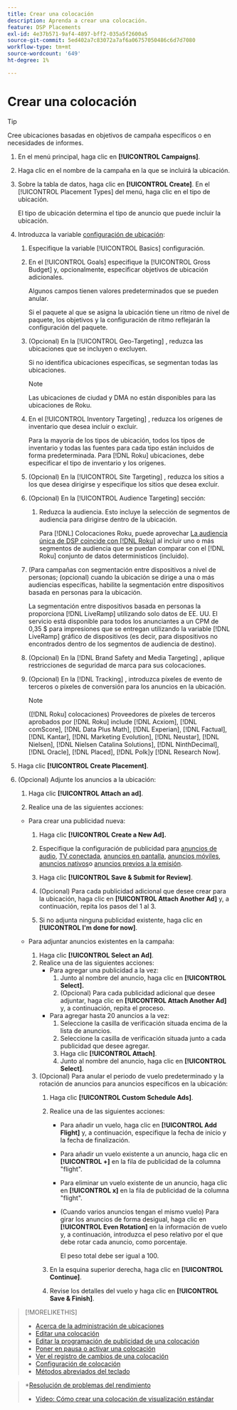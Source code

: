 ```yaml
---
title: Crear una colocación
description: Aprenda a crear una colocación.
feature: DSP Placements
exl-id: 4e37b571-9af4-4897-bff2-035a5f2600a5
source-git-commit: 5ed402a7c83072a7af6a06757050486c6d7d7080
workflow-type: tm+mt
source-wordcount: '649'
ht-degree: 1%

---
```


# Crear una colocación

>[!TIP]
>
>Cree ubicaciones basadas en objetivos de campaña específicos o en necesidades de informes.

1. En el menú principal, haga clic en **[!UICONTROL Campaigns]**.

1. Haga clic en el nombre de la campaña en la que se incluirá la ubicación.

1. Sobre la tabla de datos, haga clic en **[!UICONTROL Create]**. En el [!UICONTROL Placement Types] del menú, haga clic en el tipo de ubicación.

   El tipo de ubicación determina el tipo de anuncio que puede incluir la ubicación.

1. Introduzca la variable [configuración de ubicación](placement-settings.md):

   1. Especifique la variable [!UICONTROL Basics] configuración.

   1. En el [!UICONTROL Goals] especifique la [!UICONTROL Gross Budget] y, opcionalmente, especificar objetivos de ubicación adicionales.

      Algunos campos tienen valores predeterminados que se pueden anular.

      Si el paquete al que se asigna la ubicación tiene un ritmo de nivel de paquete, los objetivos y la configuración de ritmo reflejarán la configuración del paquete.

   1. (Opcional) En la [!UICONTROL Geo-Targeting] , reduzca las ubicaciones que se incluyen o excluyen.

      Si no identifica ubicaciones específicas, se segmentan todas las ubicaciones.

      >[!NOTE]
      >
      >Las ubicaciones de ciudad y DMA no están disponibles para las ubicaciones de Roku.

   1. En el [!UICONTROL Inventory Targeting] , reduzca los orígenes de inventario que desea incluir o excluir.

      Para la mayoría de los tipos de ubicación, todos los tipos de inventario y todas las fuentes para cada tipo están incluidos de forma predeterminada. Para [!DNL Roku] ubicaciones, debe especificar el tipo de inventario y los orígenes.

   1. (Opcional) En la [!UICONTROL Site Targeting] , reduzca los sitios a los que desea dirigirse y especifique los sitios que desea excluir.

   1. (Opcional) En la [!UICONTROL Audience Targeting] sección:

      1. Reduzca la audiencia. Esto incluye la selección de segmentos de audiencia para dirigirse dentro de la ubicación.

         Para [!DNL] Colocaciones Roku, puede aprovechar [La audiencia única de DSP coincide con [!DNL Roku]](/help/dsp/inventory/roku-inventory.md) al incluir uno o más segmentos de audiencia que se puedan comparar con el [!DNL Roku] conjunto de datos determinísticos (incluido).
   1. (Para campañas con segmentación entre dispositivos a nivel de personas; (opcional) cuando la ubicación se dirige a una o más audiencias específicas, habilite la segmentación entre dispositivos basada en personas para la ubicación.

      La segmentación entre dispositivos basada en personas la proporciona [!DNL LiveRamp] utilizando solo datos de EE. UU. El servicio está disponible para todos los anunciantes a un CPM de 0,35 $ para impresiones que se entregan utilizando la variable [!DNL LiveRamp] gráfico de dispositivos (es decir, para dispositivos no encontrados dentro de los segmentos de audiencia de destino).

   1. (Opcional) En la [!DNL Brand Safety and Media Targeting] , aplique restricciones de seguridad de marca para sus colocaciones.

   1. (Opcional) En la [!DNL Tracking] , introduzca píxeles de evento de terceros o píxeles de conversión para los anuncios en la ubicación.

      >[!NOTE]
      >
      >([!DNL Roku] colocaciones) Proveedores de píxeles de terceros aprobados por [!DNL Roku] include [!DNL Acxiom], [!DNL comScore], [!DNL Data Plus Math], [!DNL Experian], [!DNL Factual], [!DNL Kantar], [!DNL Marketing Evolution], [!DNL Neustar], [!DNL Nielsen], [!DNL Nielsen Catalina Solutions], [!DNL NinthDecimal], [!DNL Oracle], [!DNL Placed], [!DNL Polk]y [!DNL Research Now].


1. Haga clic **[!UICONTROL Create Placement]**.

1. (Opcional) Adjunte los anuncios a la ubicación:

   1. Haga clic **[!UICONTROL Attach an ad]**.

   1. Realice una de las siguientes acciones:
   * Para crear una publicidad nueva:

      1. Haga clic **[!UICONTROL Create a New Ad].**

      1. Especifique la configuración de publicidad para [anuncios de audio](/help/dsp/campaign-management/ads/ad-settings-audio.md), [TV conectada](/help/dsp/campaign-management/ads/ad-settings-connected-tv.md), [anuncios en pantalla](/help/dsp/campaign-management/ads/ad-settings-display.md), [anuncios móviles](/help/dsp/campaign-management/ads/ad-settings-mobile.md), [anuncios nativos](/help/dsp/campaign-management/ads/ad-settings-native.md)o [anuncios previos a la emisión](/help/dsp/campaign-management/ads/ad-settings-pre-roll.md).

      1. Haga clic **[!UICONTROL Save & Submit for Review]**.

      1. (Opcional) Para cada publicidad adicional que desee crear para la ubicación, haga clic en **[!UICONTROL Attach Another Ad]** y, a continuación, repita los pasos del 1 al 3.

      1. Si no adjunta ninguna publicidad existente, haga clic en **[!UICONTROL I'm done for now]**.
   * Para adjuntar anuncios existentes en la campaña:

      1. Haga clic **[!UICONTROL Select an Ad]**.
      1. Realice una de las siguientes acciones:
         * Para agregar una publicidad a la vez:
            1. Junto al nombre del anuncio, haga clic en **[!UICONTROL Select].**
            1. (Opcional) Para cada publicidad adicional que desee adjuntar, haga clic en **[!UICONTROL Attach Another Ad]** y, a continuación, repita el proceso.
         * Para agregar hasta 20 anuncios a la vez:
            1. Seleccione la casilla de verificación situada encima de la lista de anuncios.
            1. Seleccione la casilla de verificación situada junto a cada publicidad que desee agregar.
            1. Haga clic **[!UICONTROL Attach]**.
            1. Junto al nombre del anuncio, haga clic en **[!UICONTROL Select]**.
      1. (Opcional) Para anular el periodo de vuelo predeterminado y la rotación de anuncios para anuncios específicos en la ubicación:
         1. Haga clic **[!UICONTROL Custom Schedule Ads]**.

         1. Realice una de las siguientes acciones:

            * Para añadir un vuelo, haga clic en **[!UICONTROL Add Flight]** y, a continuación, especifique la fecha de inicio y la fecha de finalización.

            * Para añadir un vuelo existente a un anuncio, haga clic en **[!UICONTROL +]** en la fila de publicidad de la columna &quot;flight&quot;.

            * Para eliminar un vuelo existente de un anuncio, haga clic en **[!UICONTROL x]** en la fila de publicidad de la columna &quot;flight&quot;.

            * (Cuando varios anuncios tengan el mismo vuelo) Para girar los anuncios de forma desigual, haga clic en **[!UICONTROL Even Rotation]** en la información de vuelo y, a continuación, introduzca el peso relativo por el que debe rotar cada anuncio, como porcentaje.

               El peso total debe ser igual a 100.
         1. En la esquina superior derecha, haga clic en **[!UICONTROL Continue]**.

         1. Revise los detalles del vuelo y haga clic en **[!UICONTROL Save & Finish]**.




>[!MORELIKETHIS]
>
>* [Acerca de la administración de ubicaciones](placement-about.md)
>* [Editar una colocación](placement-edit.md)
>* [Editar la programación de publicidad de una colocación](placement-edit-ad-schedule.md)
>* [Poner en pausa o activar una colocación](placement-pause-activate.md)
>* [Ver el registro de cambios de una colocación](placement-change-log.md)
>* [Configuración de colocación](placement-settings.md)
>* [Métodos abreviados del teclado](/help/dsp/campaign-management/reports/keyboard-shortcuts.md)

   >*[Resolución de problemas del rendimiento](/help/dsp/optimization/troubleshooting-performance.md)
>* [Vídeo: Cómo crear una colocación de visualización estándar](https://video.tv.adobe.com/v/340454)

